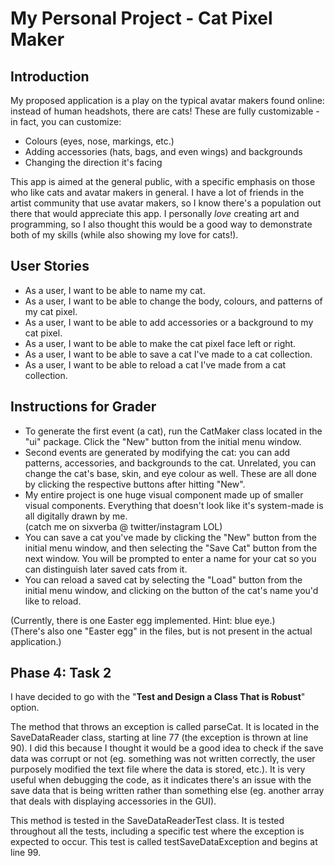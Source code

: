 # My Personal Project - Cat Pixel Maker

## Introduction

My proposed application is a play on the typical avatar makers found online: instead of human
headshots, there are cats! These are fully customizable - in fact, you can customize:
 
- Colours (eyes, nose, markings, etc.) 
- Adding accessories (hats, bags, and even wings) and backgrounds
- Changing the direction it's facing

This app is aimed at the general public, with a specific emphasis on those who like cats and
avatar makers in general. I have a lot of friends in the artist community that use avatar 
makers, so I know there's a population out there that would appreciate this app. I personally
*love* creating art and programming, so I also thought this would be a good way to 
demonstrate both of my skills (while also showing my love for cats!).

## User Stories

- As a user, I want to be able to name my cat.
- As a user, I want to be able to change the body, colours, and patterns of my cat pixel.
- As a user, I want to be able to add accessories or a background to my cat pixel.
- As a user, I want to be able to make the cat pixel face left or right.
- As a user, I want to be able to save a cat I've made to a cat collection.
- As a user, I want to be able to reload a cat I've made from a cat collection.

## Instructions for Grader

- To generate the first event (a cat), run the CatMaker class located in the "ui" package. 
  Click the "New" button from the initial menu window.
- Second events are generated by modifying the cat: you can add patterns, accessories, and
  backgrounds to the cat. Unrelated, you can change the cat's base, skin, and eye colour 
  as well. These are all done by clicking the respective buttons after hitting "New".
- My entire project is one huge visual component made up of smaller visual components. 
  Everything that doesn't look like it's system-made is all digitally drawn by me. 
  <br>(catch me on sixverba @ twitter/instagram LOL)
- You can save a cat you've made by clicking the "New" button from the initial menu window, 
  and then selecting the "Save Cat" button from the next window. You will be prompted to 
  enter a name for your cat so you can distinguish later saved cats from it.
- You can reload a saved cat by selecting the "Load" button from the initial menu window, 
  and clicking on the button of the cat's name you'd like to reload.
  
(Currently, there is one Easter egg implemented. Hint: blue eye.)
<br>(There's also one "Easter egg" in the files, but is not present in the actual application.)

## Phase 4: Task 2

I have decided to go with the "**Test and Design a Class That is Robust**" option.

The method that throws an exception is called parseCat. It is located in the SaveDataReader
class, starting at line 77 (the exception is thrown at line 90). I did this because I thought
it would be a good idea to check if the save data was corrupt or not (eg. something was not
written correctly, the user purposely modified the text file where the data is stored, etc.). 
It is very useful when debugging the code, as it indicates there's an issue with the save
data that is being written rather than something else (eg. another array that deals with 
displaying accessories in the GUI).

This method is tested in the SaveDataReaderTest class. It is tested throughout all the tests, 
including a specific test where the exception is expected to occur. This test is called 
testSaveDataException and begins at line 99.
